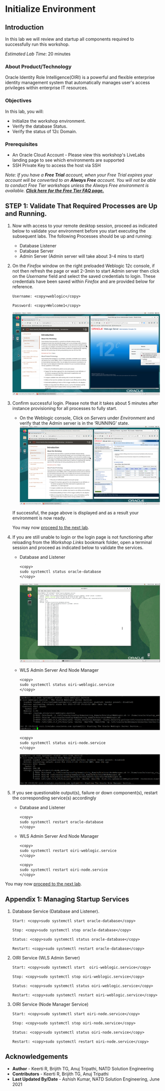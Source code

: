# Initialize Environment

## Introduction

In this lab we will review and startup all components required to successfully run this workshop.

*Estimated Lab Time*: 20 minutes

### About Product/Technology
Oracle Identity Role Intelligence(OIRI) is a powerful and flexible enterprise identity management system that automatically manages user's access privileges within enterprise IT resources.

### Objectives

In this lab, you will:
* Initialize the workshop environment.
* Verify the database Status.
* Verify the status of 12c Domain.

### Prerequisites

* An Oracle Cloud Account - Please view this workshop's LiveLabs landing page to see which environments are supported
* SSH Private Key to access the host via SSH

*Note: If you have a **Free Trial** account, when your Free Trial expires your account will be converted to an **Always Free** account. You will not be able to conduct Free Tier workshops unless the Always Free environment is available. **[Click here for the Free Tier FAQ page.](https://www.oracle.com/cloud/free/faq.html)***


## **STEP 1:** Validate That Required Processes are Up and Running.
1. Now with access to your remote desktop session, proceed as indicated below to validate your environment before you start executing the subsequent labs. The following Processes should be up and running:

    - Database Listener
    - Database Server
    - Admin Server (Admin server will take about 3-4 mins to start)

2. On the *Firefox* window on the right preloaded Weblogic 12c console, if not then refresh the page or wait 2-3min to start Admin server then click on the *Username* field and select the saved credentials to login. These credentials have been saved within *Firefox* and are provided below for reference.

    ```
    Username: <copy>weblogic</copy>
    ```

    ```
    Password: <copy>Welcome1</copy>
    ```

    ![](images/oiri-vnc.png " ")

3. Confirm successful login. Please note that it takes about 5 minutes after instance provisioning for all processes to fully start.
    - On the Weblogic console, Click on *Servers* under *Environment* and verify that the Admin server is in the ‘RUNNING’ state.
    ![](images/oiri-landing.png " ")

    If successful, the page above is displayed and as a result your environment is now ready.  

    You may now [proceed to the next lab](#next).

4. If you are still unable to login or the login page is not functioning after reloading from the *Workshop Links* bookmark folder, open a terminal session and proceed as indicated below to validate the services.

    - Database and Listener
        ```
        <copy>
        sudo systemctl status oracle-database
        </copy>
        ```
        ![](images/4-db.png " ")

    - WLS Admin Server And Node Manager

        ```
        <copy>
        sudo systemctl status oiri-weblogic.service
        </copy>
        ```
        ![](images/oiri-wls-service.png " ")

        ```
        <copy>
        sudo systemctl status oiri-node.service
        </copy>
        ```
        ![](images/oiri-node-service.png " ")

5. If you see questionable output(s), failure or down component(s), restart the corresponding service(s) accordingly

    - Database and Listener
        ```
        <copy>
        sudo systemctl restart oracle-database
        </copy>
        ```

    - WLS Admin Server And Node Manager

        ```
        <copy>
        sudo systemctl restart oiri-weblogic.service
        </copy>
        ```
        ```
        <copy>
        sudo systemctl restart oiri-node.service
        </copy>
        ```

You may now [proceed to the next lab](#next).

## Appendix 1: Managing Startup Services

1. Database Service (Database and Listener).

    ```
    Start: <copy>sudo systemctl start oracle-database</copy>
    ```
    ```
    Stop: <copy>sudo systemctl stop oracle-database</copy>
    ```
    ```
    Status: <copy>sudo systemctl status oracle-database</copy>
    ```
    ```
    Restart: <copy>sudo systemctl restart oracle-database</copy>
    ```
2. OIRI Service (WLS Admin Server)

    ```
    Start: <copy>sudo systemctl start  oiri-weblogic.service</copy>
    ```
    ```
    Stop: <copy>sudo systemctl stop oiri-weblogic.service</copy>
    ```
    ```
    Status: <copy>sudo systemctl status oiri-weblogic.service</copy>
    ```
    ```
    Restart: <copy>sudo systemctl restart oiri-weblogic.service</copy>
    ```
3. OIRI Service (Node Manager Service)

    ```
    Start: <copy>sudo systemctl start oiri-node.service</copy>
    ```
    ```
    Stop: <copy>sudo systemctl stop oiri-node.service</copy>
    ```
    ```
    Status: <copy>sudo systemctl status oiri-node.service</copy>
    ```
    ```
    Restart: <copy>sudo systemctl restart oiri-node.service</copy>
    ```

## Acknowledgements
* **Author** - Keerti R, Brijith TG, Anuj Tripathi, NATD Solution Engineering
* **Contributors** -  Keerti R, Brijith TG, Anuj Tripathi
* **Last Updated By/Date** - Ashish Kumar, NATD Solution Engineering, June 2021
